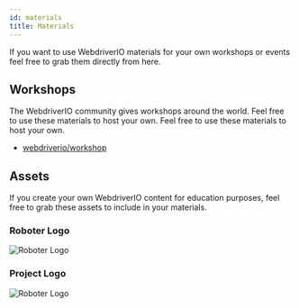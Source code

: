 ```yaml
---
id: materials
title: Materials
---
```


If you want to use WebdriverIO materials for your own workshops or events feel free to grab them directly from here.

## Workshops

The WebdriverIO community gives workshops around the world. Feel free to use these materials to host your own. Feel free to use these materials to host your own.

- [webdriverio/workshop](https://github.com/webdriverio/workshop)

## Assets

If you create your own WebdriverIO content for education purposes, feel free to grab these assets to include in your materials.

### Roboter Logo

![Roboter Logo](/img/materials/robot.svg "Roboter Logo")

### Project Logo

![Roboter Logo](/img/materials/logo.svg "Project Logo")

